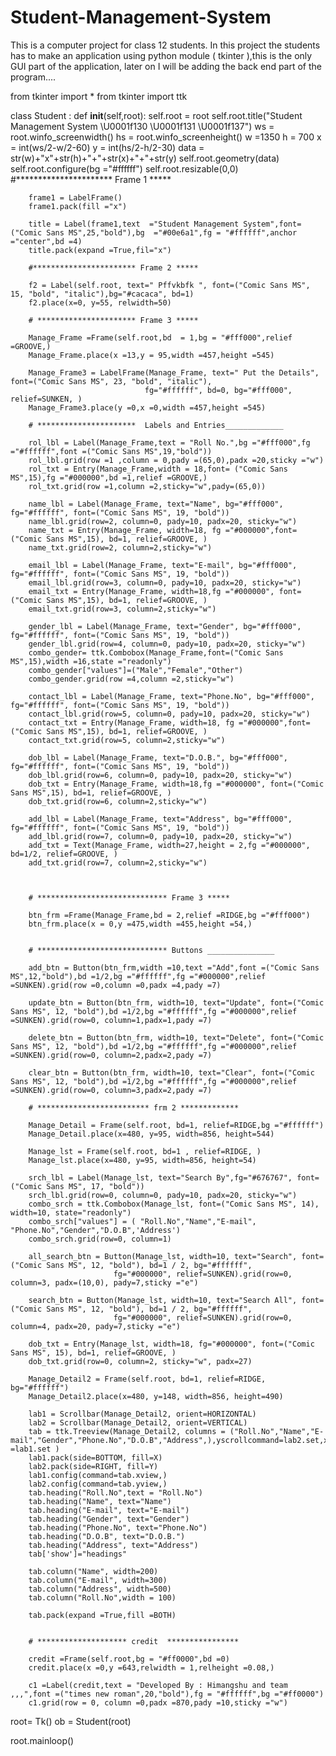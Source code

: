 # Student-Management-System
This is a computer project for class 12 students. In this project the students has to make an application using python module ( tkinter ),this is the only GUI part of the application, later on I will be adding the back end part of the program....



from tkinter import *
from tkinter import ttk

class Student :
    def __init__(self,root):
        self.root = root
        self.root.title("Student Management System \U0001f130 \U0001f131 \U0001f137")
        ws = root.winfo_screenwidth()
        hs = root.winfo_screenheight()
        w =1350
        h = 700
        x = int(ws/2-w/2-60)
        y = int(hs/2-h/2-30)
        data = str(w)+"x"+str(h)+"+"+str(x)+"+"+str(y)
        self.root.geometry(data)
        self.root.configure(bg ="#ffffff")
        self.root.resizable(0,0)
        #********************** Frame 1 *****

        frame1 = LabelFrame()
        frame1.pack(fill ="x")

        title = Label(frame1,text  ="Student Management System",font=("Comic Sans MS",25,"bold"),bg  ="#00e6a1",fg = "#ffffff",anchor ="center",bd =4)
        title.pack(expand =True,fil="x")

        #*********************** Frame 2 *****

        f2 = Label(self.root, text=" Pffvkbfk ", font=("Comic Sans MS", 15, "bold", "italic"),bg="#cacaca", bd=1)
        f2.place(x=0, y=55, relwidth=50)

        # ********************** Frame 3 *****

        Manage_Frame =Frame(self.root,bd  = 1,bg = "#fff000",relief =GROOVE,)
        Manage_Frame.place(x =13,y = 95,width =457,height =545)

        Manage_Frame3 = LabelFrame(Manage_Frame, text=" Put the Details", font=("Comic Sans MS", 23, "bold", "italic"),
                                  fg="#ffffff", bd=0, bg="#fff000", relief=SUNKEN, )
        Manage_Frame3.place(y =0,x =0,width =457,height =545)

        # **********************  Labels and Entries_____________

        rol_lbl = Label(Manage_Frame,text = "Roll No.",bg ="#fff000",fg ="#ffffff",font =("Comic Sans MS",19,"bold"))
        rol_lbl.grid(row =1 ,column = 0,pady =(65,0),padx =20,sticky ="w")
        rol_txt = Entry(Manage_Frame,width = 18,font= ("Comic Sans MS",15),fg ="#000000",bd =1,relief =GROOVE,)
        rol_txt.grid(row =1,column =2,sticky="w",pady=(65,0))

        name_lbl = Label(Manage_Frame, text="Name", bg="#fff000", fg="#ffffff", font=("Comic Sans MS", 19, "bold"))
        name_lbl.grid(row=2, column=0, pady=10, padx=20, sticky="w")
        name_txt = Entry(Manage_Frame, width=18, fg ="#000000",font=("Comic Sans MS",15), bd=1, relief=GROOVE, )
        name_txt.grid(row=2, column=2,sticky="w")

        email_lbl = Label(Manage_Frame, text="E-mail", bg="#fff000", fg="#ffffff", font=("Comic Sans MS", 19, "bold"))
        email_lbl.grid(row=3, column=0, pady=10, padx=20, sticky="w")
        email_txt = Entry(Manage_Frame, width=18,fg ="#000000", font=("Comic Sans MS",15), bd=1, relief=GROOVE, )
        email_txt.grid(row=3, column=2,sticky="w")

        gender_lbl = Label(Manage_Frame, text="Gender", bg="#fff000", fg="#ffffff", font=("Comic Sans MS", 19, "bold"))
        gender_lbl.grid(row=4, column=0, pady=10, padx=20, sticky="w")
        combo_gender= ttk.Combobox(Manage_Frame,font=("Comic Sans MS",15),width =16,state ="readonly")
        combo_gender["values"]=("Male","Female","Other")
        combo_gender.grid(row =4,column =2,sticky="w")

        contact_lbl = Label(Manage_Frame, text="Phone.No", bg="#fff000", fg="#ffffff", font=("Comic Sans MS", 19, "bold"))
        contact_lbl.grid(row=5, column=0, pady=10, padx=20, sticky="w")
        contact_txt = Entry(Manage_Frame, width=18, fg ="#000000",font=("Comic Sans MS",15), bd=1, relief=GROOVE, )
        contact_txt.grid(row=5, column=2,sticky="w")

        dob_lbl = Label(Manage_Frame, text="D.O.B.", bg="#fff000", fg="#ffffff", font=("Comic Sans MS", 19, "bold"))
        dob_lbl.grid(row=6, column=0, pady=10, padx=20, sticky="w")
        dob_txt = Entry(Manage_Frame, width=18,fg ="#000000", font=("Comic Sans MS",15), bd=1, relief=GROOVE, )
        dob_txt.grid(row=6, column=2,sticky="w")

        add_lbl = Label(Manage_Frame, text="Address", bg="#fff000", fg="#ffffff", font=("Comic Sans MS", 19, "bold"))
        add_lbl.grid(row=7, column=0, pady=10, padx=20, sticky="w")
        add_txt = Text(Manage_Frame, width=27,height = 2,fg ="#000000",  bd=1/2, relief=GROOVE, )
        add_txt.grid(row=7, column=2,sticky="w")



        # ***************************** Frame 3 *****

        btn_frm =Frame(Manage_Frame,bd = 2,relief =RIDGE,bg ="#fff000")
        btn_frm.place(x = 0,y =475,width =455,height =54,)


        # ***************************** Buttons _______________

        add_btn = Button(btn_frm,width =10,text ="Add",font =("Comic Sans MS",12,"bold"),bd =1/2,bg ="#ffffff",fg ="#000000",relief =SUNKEN).grid(row =0,column =0,padx =4,pady =7)

        update_btn = Button(btn_frm, width=10, text="Update", font=("Comic Sans MS", 12, "bold"),bd =1/2,bg ="#ffffff",fg ="#000000",relief =SUNKEN).grid(row=0, column=1,padx=1,pady =7)

        delete_btn = Button(btn_frm, width=10, text="Delete", font=("Comic Sans MS", 12, "bold"),bd =1/2,bg ="#ffffff",fg ="#000000",relief =SUNKEN).grid(row=0, column=2,padx=2,pady =7)

        clear_btn = Button(btn_frm, width=10, text="Clear", font=("Comic Sans MS", 12, "bold"),bd =1/2,bg ="#ffffff",fg ="#000000",relief =SUNKEN).grid(row=0, column=3,padx=2,pady =7)

        # ************************* frm 2 *************

        Manage_Detail = Frame(self.root, bd=1, relief=RIDGE,bg ="#ffffff")
        Manage_Detail.place(x=480, y=95, width=856, height=544)

        Manage_lst = Frame(self.root, bd=1 , relief=RIDGE, )
        Manage_lst.place(x=480, y=95, width=856, height=54)

        srch_lbl = Label(Manage_lst, text="Search By",fg="#676767", font=("Comic Sans MS", 17, "bold"))
        srch_lbl.grid(row=0, column=0, pady=10, padx=20, sticky="w")
        combo_srch = ttk.Combobox(Manage_lst, font=("Comic Sans MS", 14), width=10, state="readonly")
        combo_srch["values"] = ( "Roll.No","Name","E-mail", "Phone.No","Gender","D.O.B",'Address')
        combo_srch.grid(row=0, column=1)

        all_search_btn = Button(Manage_lst, width=10, text="Search", font=("Comic Sans MS", 12, "bold"), bd=1 / 2, bg="#ffffff",
                           fg="#000000", relief=SUNKEN).grid(row=0, column=3, padx=(10,0), pady=7,sticky ="e")

        search_btn = Button(Manage_lst, width=10, text="Search All", font=("Comic Sans MS", 12, "bold"), bd=1 / 2, bg="#ffffff",
                           fg="#000000", relief=SUNKEN).grid(row=0, column=4, padx=20, pady=7,sticky ="e")

        dob_txt = Entry(Manage_lst, width=18, fg="#000000", font=("Comic Sans MS", 15), bd=1, relief=GROOVE, )
        dob_txt.grid(row=0, column=2, sticky="w", padx=27)

        Manage_Detail2 = Frame(self.root, bd=1, relief=RIDGE, bg="#ffffff")
        Manage_Detail2.place(x=480, y=148, width=856, height=490)

        lab1 = Scrollbar(Manage_Detail2, orient=HORIZONTAL)
        lab2 = Scrollbar(Manage_Detail2, orient=VERTICAL)
        tab = ttk.Treeview(Manage_Detail2, columns = ("Roll.No","Name","E-mail","Gender","Phone.No","D.O.B","Address",),yscrollcommand=lab2.set,xscrollcommand =lab1.set )
        lab1.pack(side=BOTTOM, fill=X)
        lab2.pack(side=RIGHT, fill=Y)
        lab1.config(command=tab.xview,)
        lab2.config(command=tab.yview,)
        tab.heading("Roll.No",text = "Roll.No")
        tab.heading("Name", text="Name")
        tab.heading("E-mail", text="E-mail")
        tab.heading("Gender", text="Gender")
        tab.heading("Phone.No", text="Phone.No")
        tab.heading("D.O.B", text="D.O.B.")
        tab.heading("Address", text="Address")
        tab['show']="headings"

        tab.column("Name", width=200)
        tab.column("E-mail", width=300)
        tab.column("Address", width=500)
        tab.column("Roll.No",width = 100)

        tab.pack(expand =True,fill =BOTH)


        # ******************** credit  ****************

        credit =Frame(self.root,bg = "#ff0000",bd =0)
        credit.place(x =0,y =643,relwidth = 1,relheight =0.08,)

        c1 =Label(credit,text = "Developed By : Himangshu and team ,,,",font =("times new roman",20,"bold"),fg = "#ffffff",bg ="#ff0000")
        c1.grid(row = 0, column =0,padx =870,pady =10,sticky ="w")

root= Tk()
ob = Student(root)


root.mainloop()
